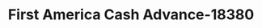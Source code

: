 ---
f_zip-code: 32073
f_state-code: FL
title: First America Cash Advance-18380
f_phone: 904-272-2502
f_city-only: Orange Park
f_address: 410 Blanding Boulevard Suite 10 Orange Park
f_location-unique-id: '18380'
slug: first-america-cash-advance-18380
updated-on: '2024-05-30T13:46:58.046Z'
created-on: '2024-05-30T13:36:59.803Z'
published-on: '2024-05-30T13:54:32.469Z'
f_city-state: cms/city/orange-park-fl.md
f_company: cms/company/first-america-cash-advance.md
f_state: cms/state/florida.md
layout: '[payday-loan].html'
tags: payday-loan
---